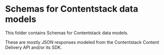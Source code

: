 # Schemas for Contentstack data models

This folder contains Schemas for Contentstack data models.

These are mostly JSON responses modeled from the Contentstack Content Delivery API and/or its SDK.
